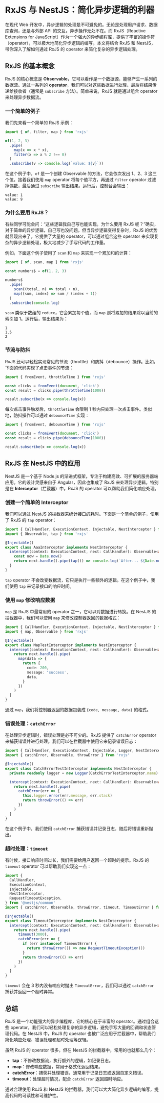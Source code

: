 # RxJS 与 NestJS：简化异步逻辑的利器

在现代 Web 开发中，异步逻辑的处理是不可避免的。无论是处理用户请求、数据库查询，还是与外部 API 的交互，异步操作无处不在。而 RxJS（Reactive Extensions for JavaScript）作为一个强大的异步编程库，提供了丰富的操作符（operator），可以极大地简化异步逻辑的编写。本文将结合 RxJS 和 NestJS，带你深入了解如何通过 RxJS 的 operator 来简化复杂的异步逻辑处理。

## RxJS 的基本概念

RxJS 的核心概念是 **Observable**，它可以看作是一个数据源，能够产生一系列的数据流。通过一系列的 **operator**，我们可以对这些数据进行处理，最后将结果传递给接收者（通常是 `subscribe` 方法）。简单来说，RxJS 就是通过组合 operator 来处理异步数据流。

### 一个简单的例子

我们先来看一个简单的 RxJS 示例：

```javascript
import { of, filter, map } from 'rxjs'

of(1, 2, 3)
  .pipe(
    map(x => x * x),
    filter(x => x % 2 !== 0)
  )
  .subscribe(v => console.log(`value: ${v}`))
```

在这个例子中，`of` 是一个创建 Observable 的方法，它会依次发出 1、2、3 这三个值。接着我们使用 `map` operator 将每个值平方，再通过 `filter` operator 过滤掉偶数，最后通过 `subscribe` 输出结果。运行后，控制台会输出：

```
value: 1
value: 9
```

### 为什么要用 RxJS？

有些同学可能会问：“这些逻辑我自己写也能实现，为什么要用 RxJS 呢？”确实，对于简单的异步逻辑，自己写也没问题。但当异步逻辑变得复杂时，RxJS 的优势就显现出来了。它提供了大量的 operator，可以通过组合这些 operator 来实现复杂的异步逻辑处理，极大地减少了手写代码的工作量。

例如，下面这个例子使用了 `scan` 和 `map` 来实现一个累加和的计算：

```javascript
import { of, scan, map } from 'rxjs'

const numbers$ = of(1, 2, 3)

numbers$
  .pipe(
    scan((total, n) => total + n),
    map((sum, index) => sum / (index + 1))
  )
  .subscribe(console.log)
```

`scan` 类似于数组的 `reduce`，它会累加每个值，而 `map` 则将累加的结果除以当前的索引加 1。运行后，输出结果为：

```
1
1.5
2
```

### 节流与防抖

RxJS 还可以轻松实现常见的节流（throttle）和防抖（debounce）操作。比如，下面的代码实现了点击事件的节流：

```javascript
import { fromEvent, throttleTime } from 'rxjs'

const clicks = fromEvent(document, 'click')
const result = clicks.pipe(throttleTime(1000))

result.subscribe(x => console.log(x))
```

每次点击事件触发后，`throttleTime` 会限制 1 秒内只处理一次点击事件。类似地，防抖操作可以通过 `debounceTime` 实现：

```javascript
import { fromEvent, debounceTime } from 'rxjs'

const clicks = fromEvent(document, 'click')
const result = clicks.pipe(debounceTime(1000))

result.subscribe(x => console.log(x))
```

## RxJS 在 NestJS 中的应用

NestJS 是一个基于 Node.js 的渐进式框架，专注于构建高效、可扩展的服务器端应用。它的设计灵感来自于 Angular，因此也集成了 RxJS 来处理异步逻辑。特别是在 **Interceptor**（拦截器）中，RxJS 的 operator 可以帮助我们简化响应处理。

### 创建一个简单的 Interceptor

我们可以通过 NestJS 的拦截器来统计接口的耗时。下面是一个简单的例子，使用了 RxJS 的 `tap` operator：

```typescript
import { CallHandler, ExecutionContext, Injectable, NestInterceptor } from '@nestjs/common'
import { Observable, tap } from 'rxjs'

@Injectable()
export class AaaInterceptor implements NestInterceptor {
  intercept(context: ExecutionContext, next: CallHandler): Observable<any> {
    const now = Date.now()
    return next.handle().pipe(tap(() => console.log(`After... ${Date.now() - now}ms`)))
  }
}
```

`tap` operator 不会改变数据流，它只是执行一些额外的逻辑。在这个例子中，我们使用 `tap` 来记录接口的响应时间。

### 使用 `map` 修改响应数据

`map` 是 RxJS 中最常用的 operator 之一，它可以对数据进行转换。在 NestJS 的拦截器中，我们可以使用 `map` 来修改控制器返回的数据格式：

```typescript
import { CallHandler, ExecutionContext, Injectable, NestInterceptor } from '@nestjs/common'
import { map, Observable } from 'rxjs'

@Injectable()
export class MapTestInterceptor implements NestInterceptor {
  intercept(context: ExecutionContext, next: CallHandler): Observable<any> {
    return next.handle().pipe(
      map(data => {
        return {
          code: 200,
          message: 'success',
          data,
        }
      })
    )
  }
}
```

通过 `map`，我们将控制器返回的数据包装成 `{code, message, data}` 的格式。

### 错误处理：`catchError`

在处理异步逻辑时，错误处理是必不可少的。RxJS 提供了 `catchError` operator 来捕获错误并进行处理。我们可以在拦截器中使用它来记录错误日志：

```typescript
import { CallHandler, ExecutionContext, Injectable, Logger, NestInterceptor } from '@nestjs/common'
import { catchError, Observable, throwError } from 'rxjs'

@Injectable()
export class CatchErrorTestInterceptor implements NestInterceptor {
  private readonly logger = new Logger(CatchErrorTestInterceptor.name)

  intercept(context: ExecutionContext, next: CallHandler): Observable<any> {
    return next.handle().pipe(
      catchError(err => {
        this.logger.error(err.message, err.stack)
        return throwError(() => err)
      })
    )
  }
}
```

在这个例子中，我们使用 `catchError` 捕获错误并记录日志，随后将错误重新抛出。

### 超时处理：`timeout`

有时候，接口响应时间过长，我们需要给用户返回一个超时的提示。RxJS 的 `timeout` operator 可以帮助我们实现这一点：

```typescript
import {
  CallHandler,
  ExecutionContext,
  Injectable,
  NestInterceptor,
  RequestTimeoutException,
} from '@nestjs/common'
import { catchError, Observable, throwError, timeout, TimeoutError } from 'rxjs'

@Injectable()
export class TimeoutInterceptor implements NestInterceptor {
  intercept(context: ExecutionContext, next: CallHandler): Observable<any> {
    return next.handle().pipe(
      timeout(3000),
      catchError(err => {
        if (err instanceof TimeoutError) {
          return throwError(() => new RequestTimeoutException())
        }
        return throwError(() => err)
      })
    )
  }
}
```

`timeout` 会在 3 秒内没有响应时抛出 `TimeoutError`，我们可以通过 `catchError` 捕获并返回一个超时异常。

## 总结

RxJS 是一个功能强大的异步编程库，它的核心在于丰富的 operator。通过组合这些 operator，我们可以轻松处理复杂的异步逻辑，避免手写大量的回调和状态管理代码。在 NestJS 中，RxJS 的 operator 也被广泛应用于拦截器中，帮助我们简化响应处理、错误处理和超时处理等逻辑。

虽然 RxJS 的 operator 很多，但在 NestJS 的拦截器中，常用的也就那么几个：

- **tap**：不修改数据流，执行额外的逻辑，如记录日志。
- **map**：修改响应数据，常用于格式化返回结果。
- **catchError**：捕获并处理错误，通常用于记录日志或返回自定义错误。
- **timeout**：处理超时情况，配合 `catchError` 返回超时响应。

通过合理使用 RxJS 和 NestJS 的拦截器，我们可以大大简化异步逻辑的编写，提高代码的可读性和可维护性。
